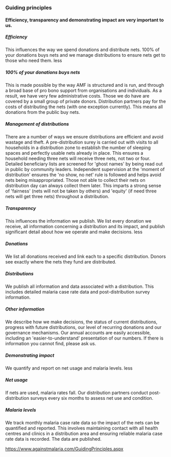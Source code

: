 ### Guiding principles

#### Efficiency, transparency and demonstrating impact are very important to us.

##### Efficiency

This influences the way we spend donations and distribute nets. 100% of your donations buys nets and we manage distributions to ensure nets get to those who need them. less

##### 100% of your donations buys nets

This is made possible by the way AMF is structured and is run, and through a broad base of pro bono support from organisations and individuals. As a result, we have very few administrative costs. Those we do have are covered by a small group of private donors. Distribution partners pay for the costs of distributing the nets (with one exception currently). This means all donations from the public buy nets.

##### Management of distributions

There are a number of ways we ensure distributions are efficient and avoid wastage and theft. A pre-distribution surey is carried out with visits to all households in a distribution zone to establish the number of sleeping spaces and perfectly usable nets already in place. This ensures a household needing three nets will receive three nets, not two or four. Detailed beneficiary lists are screened for 'ghost names' by being read out in public by community leaders. Independent supervision at the 'moment of distribution' ensures the 'no show, no net' rule is followed and helps avoid nets being misappropriated. Those not able to collect their nets on distribution day can always collect them later. This imparts a strong sense of 'fairness' (nets will not be taken by others) and 'equity' (if need three nets will get three nets) throughout a distribution.

##### Transparency

This influences the information we publish. We list every donation we receive, all information concerning a distribution and its impact, and publish significant detail about how we operate and make decisions. less

##### Donations

We list all donations received and link each to a specific distribution. Donors see exactly where the nets they fund are distributed.

##### Distributions

We publish all information and data associated with a distribution. This includes detailed malaria case rate data and post-distribution survey information.

##### Other information

We describe how we make decisions, the status of current distributions, progress with future distributions, our level of recurring donations and our governance mechanisms. Our annual accounts are easily accessible, including an 'easier-to-understand' presentation of our numbers. If there is information you cannot find, please ask us.

##### Demonstrating impact

We quantify and report on net usage and malaria levels. less

##### Net usage

If nets are used, malaria rates fall. Our distribution partners conduct post-distribution surveys every six months to assess net use and condition.

##### Malaria levels

We track monthly malaria case rate data so the impact of the nets can be quantified and reported. This involves maintaining contact with all health centres and clinics in a distribution area and ensuring reliable malaria case rate data is recorded. The data are published.

https://www.againstmalaria.com/GuidingPrinciples.aspx